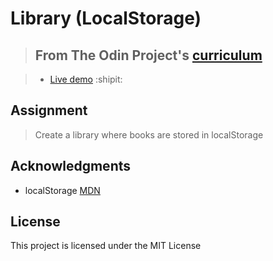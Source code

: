 # Library (LocalStorage)

> ## From The Odin Project's [curriculum](https://www.theodinproject.com/courses/javascript/lessons/library)

> - [Live demo](https://ty-mejia.github.io/library-project-odin/) :shipit:

## Assignment
> Create a library where books are stored in localStorage

## Acknowledgments
- localStorage [MDN](https://developer.mozilla.org/en-US/docs/Web/API/Web_Storage_API/Using_the_Web_Storage_API)
## License
This project is licensed under the MIT License
